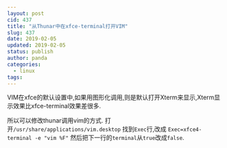 ```yaml
---
layout: post
cid: 437
title: "从Thunar中在xfce-terminal打开VIM"
slug: 437
date: 2019-02-05
updated: 2019-02-05
status: publish
author: panda
categories: 
  - linux
tags: 
---
```



VIM在xfce的默认设置中,如果用图形化调用,则是默认打开Xterm来显示,Xterm显示效果比xfce-terminal效果差很多.


<!--more-->

所以可以修改thunar调用vim的方式.
打开`/usr/share/applications/vim.desktop`
找到`Exec`行,改成
`Exec=xfce4-terminal -e "vim %F"`
然后把下一行的`terminal`从`true`改成`false`.

